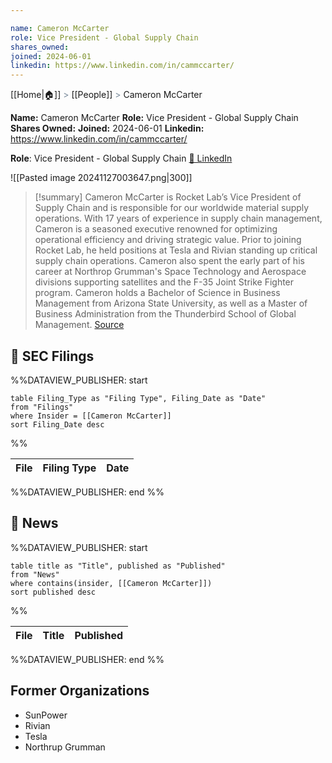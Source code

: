 ```yaml
---

name: Cameron McCarter
role: Vice President - Global Supply Chain
shares_owned: 
joined: 2024-06-01
linkedin: https://www.linkedin.com/in/cammccarter/
---
```

[[Home|🏠]] <span style="color: LightSlateGray">></span> [[People]] <span style="color: LightSlateGray">></span> Cameron McCarter

**Name:** Cameron McCarter
**Role:** Vice President - Global Supply Chain
**Shares Owned:** 
**Joined:** 2024-06-01
**Linkedin:** https://www.linkedin.com/in/cammccarter/

**Role**: Vice President - Global Supply Chain
[🔗 LinkedIn](https://www.linkedin.com/in/cammccarter/)

![[Pasted image 20241127003647.png|300]]

>[!summary]
Cameron McCarter is Rocket Lab’s Vice President of Supply Chain and is responsible for our worldwide material supply operations. With 17 years of experience in supply chain management, Cameron is a seasoned executive renowned for optimizing operational efficiency and driving strategic value. Prior to joining Rocket Lab, he held positions at Tesla and Rivian standing up critical supply chain operations. Cameron also spent the early part of his career at Northrop Grumman's Space Technology and Aerospace divisions supporting satellites and the F-35 Joint Strike Fighter program.
Cameron holds a Bachelor of Science in Business Management from Arizona State University, as well as a Master of Business Administration from the Thunderbird School of Global Management.
[Source](https://www.rocketlabusa.com/about/team/)

## 💼 SEC Filings
%%DATAVIEW_PUBLISHER: start
```
table Filing_Type as "Filing Type", Filing_Date as "Date"
from "Filings"
where Insider = [[Cameron McCarter]]
sort Filing_Date desc

```
%%

| File | Filing Type | Date |
| ---- | ----------- | ---- |

%%DATAVIEW_PUBLISHER: end %%

## 📰 News
%%DATAVIEW_PUBLISHER: start
```
table title as "Title", published as "Published"
from "News"
where contains(insider, [[Cameron McCarter]])
sort published desc
```
%%

| File | Title | Published |
| ---- | ----- | --------- |

%%DATAVIEW_PUBLISHER: end %%


## Former Organizations

-  SunPower
-  Rivian
-  Tesla
-  Northrup Grumman